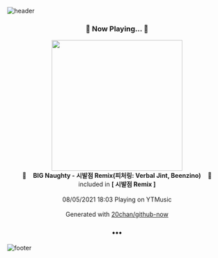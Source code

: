 ![header](https://capsule-render.vercel.app/api?type=wave&height=170&section=header&text=Hi.%20I'm%20SHIFT&fontColor=090707&fontAlignX=45&fontAlignY=65&fontSize=100)

<h3 align="center">🎵 Now Playing... 🎵</h3>
<p align="center">
  <a href="https://music.youtube.com/watch?v=xb7qScMY__M">
    <img width="300" src="https://lh3.googleusercontent.com/oy43V7V6zXyMMvC6R6rGt3zDcACMteV7o_JrGWwWbpN9egw4rszd1GGrim8kW0DB4YwXOCeXk7e66aY">
  </a>
  <br>
  🎵&nbsp&nbsp&nbsp <b>BIG Naughty - 시발점 Remix(피처링: Verbal Jint, Beenzino)</b> &nbsp&nbsp&nbsp🎵
  <br>
  included in <b>[ 시발점 Remix ]</b>
  
  <br />
  <br />
  08/05/2021 18:03 Playing on YTMusic
  <br />
  <br />
  Generated with <a href="https://github.com/20chan/github-now">20chan/github-now</a>
</p>

<h3 align="center">•••</h3>

![footer](https://capsule-render.vercel.app/api?type=wave&height=150&section=footer)
